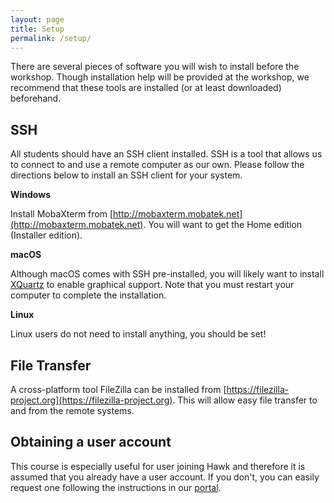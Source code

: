```yaml
---
layout: page
title: Setup
permalink: /setup/
---
```


There are several pieces of software you will wish to install before the workshop.
Though installation help will be provided at the workshop, 
we recommend that these tools are installed (or at least downloaded) beforehand.

## SSH

All students should have an SSH client installed.
SSH is a tool that allows us to connect to and use a remote computer as our own.
Please follow the directions below to install an SSH client for your system.

**Windows**

Install MobaXterm from [http://mobaxterm.mobatek.net](http://mobaxterm.mobatek.net).
You will want to get the Home edition (Installer edition).

**macOS**

Although macOS comes with SSH pre-installed, 
you will likely want to install [XQuartz](http://www.xquartz.org) to enable graphical support.
Note that you must restart your computer to complete the installation.

**Linux**

Linux users do not need to install anything, you should be set!

## File Transfer

A cross-platform tool FileZilla can be installed from [https://filezilla-project.org](https://filezilla-project.org).
This will allow easy file transfer to and from the remote systems.

## Obtaining a user account

This course is especially useful for user joining Hawk and therefore it is assumed 
that you already have a user account. If you don't, you can easily request one
following the instructions in our [portal](https://portal.supercomputing.wales/index.php/getting-access/).
